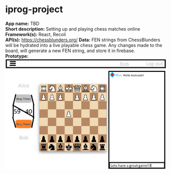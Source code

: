 # iprog-project

**App name:** TBD<br>
**Short description:** Setting up and playing chess matches online<br>
**Framework(s):** React, Recoil <br>
**API(s):** https://chessblunders.org/
**Data:** FEN strings from ChessBlunders will be hydrated into a live playable chess game. Any changes made to the board, will generate a new FEN string, and store it in firebase.<br>
**Prototype:** ![](./prototype/board.png)
